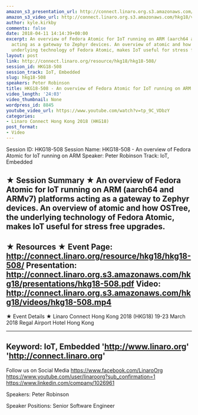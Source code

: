 ```yaml
---
amazon_s3_presentation_url: http://connect.linaro.org.s3.amazonaws.com/hkg18/presentations/hkg18-508.pdf
amazon_s3_video_url: http://connect.linaro.org.s3.amazonaws.com/hkg18/videos/hkg18-508.mp4
author: kyle.kirkby
comments: false
date: 2018-04-11 14:14:39+00:00
excerpt: An overview of Fedora Atomic for IoT running on ARM (aarch64 and ARMv7) platforms
  acting as a gateway to Zephyr devices. An overview of atomic and how OSTree, the
  underlying technology of Fedora Atomic, makes IoT useful for stress free upgrades.
layout: post
link: http://connect.linaro.org/resource/hkg18/hkg18-508/
session_id: HKG18-508
session_track: IoT, Embedded
slug: hkg18-508
speakers: Peter Robinson
title: HKG18-508 - An overview of Fedora Atomic for IoT running on ARM
video_length: '24:03'
video_thumbnail: None
wordpress_id: 8845
youtube_video_url: https://www.youtube.com/watch?v=tp_9C_VDbzY
categories:
- Linaro Connect Hong Kong 2018 (HKG18)
post_format:
- Video
---
```


Session ID: HKG18-508
Session Name: HKG18-508 - An overview of Fedora Atomic for IoT running on ARM
Speaker: Peter Robinson
Track: IoT, Embedded


★ Session Summary ★
An overview of Fedora Atomic for IoT running on ARM (aarch64 and ARMv7) platforms acting as a gateway to Zephyr devices. An overview of atomic and how OSTree, the underlying technology of Fedora Atomic, makes IoT useful for stress free upgrades.
---------------------------------------------------
★ Resources ★
Event Page: http://connect.linaro.org/resource/hkg18/hkg18-508/
Presentation: http://connect.linaro.org.s3.amazonaws.com/hkg18/presentations/hkg18-508.pdf
Video: http://connect.linaro.org.s3.amazonaws.com/hkg18/videos/hkg18-508.mp4
 ---------------------------------------------------
★ Event Details ★
Linaro Connect Hong Kong 2018 (HKG18)
19-23 March 2018 
Regal Airport Hotel Hong Kong

---------------------------------------------------
Keyword: IoT, Embedded
'http://www.linaro.org'
'http://connect.linaro.org'
---------------------------------------------------
Follow us on Social Media
https://www.facebook.com/LinaroOrg
https://www.youtube.com/user/linaroorg?sub_confirmation=1
https://www.linkedin.com/company/1026961

Speakers: Peter Robinson

Speaker Positions: Senior Software Engineer


